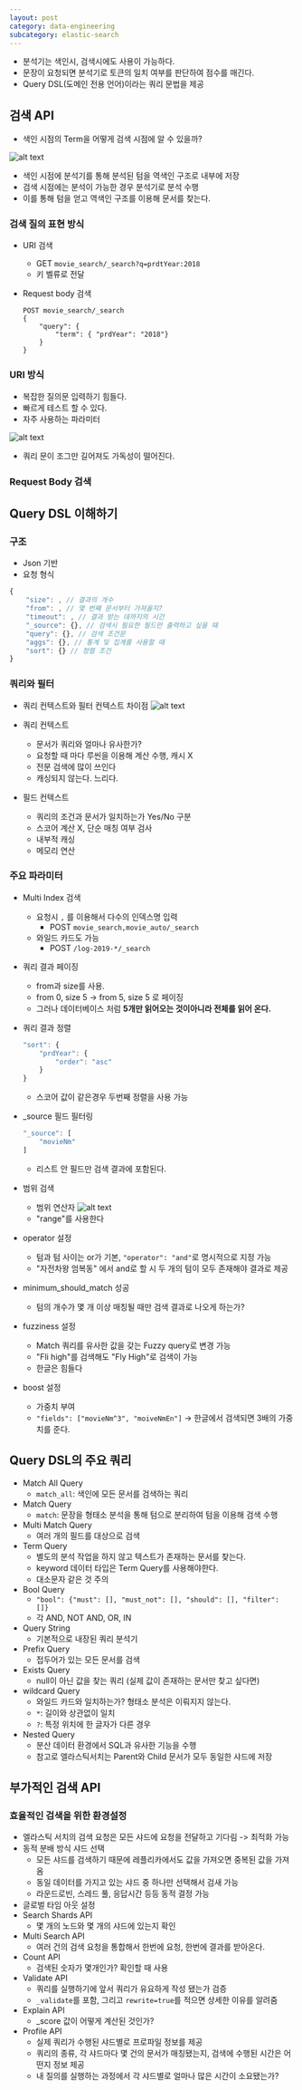 ```yaml
---
layout: post
category: data-engineering
subcategory: elastic-search
---
```


- 분석기는 색인시, 검색시에도 사용이 가능하다.
- 문장이 요청되면 분석기로 토큰의 일치 여부를 판단하여 점수를 매긴다.
- Query DSL(도메인 전용 언어)이라는 쿼리 문법을 제공

## 검색 API
- 색인 시점의 Term을 어떻게 검색 시점에 알 수 있을까?

![alt text](/assets/images/data-engineering/elastic-search/image/4/image.png)

- 색인 시점에 분석기를 통해 분석된 텀을 역색인 구조로 내부에 저장
- 검색 시점에는 분석이 가능한 경우 분석기로 분석 수행
- 이를 통해 텀을 얻고 역색인 구조를 이용해 문서를 찾는다.
### 검색 질의 표현 방식
- URI 검색
    - GET `movie_search/_search?q=prdtYear:2018`
    - 키 벨류로 전달
- Request body 검색

    ```
    POST movie_search/_search
    {
        "query": {
            "term": { "prdYear": "2018"}
        }
    }
    ```

### URI 방식
- 복잡한 질의문 입력하기 힘들다.
- 빠르게 테스트 할 수 있다.
- 자주 사용하는 파라미터

![alt text](/assets/images/data-engineering/elastic-search/image/4/image-1.png)

- 쿼리 문이 조그만 길어져도 가독성이 떨어진다.
### Request Body 검색
## Query DSL 이해하기
### 구조
- Json 기반
- 요청 형식

```javascript
{
    "size": , // 결과의 개수
    "from": , // 몇 번째 문서부터 가져올지?
    "timeout": , // 결과 받는 데까지의 시간
    "_source": {}, // 검색시 필요한 필드만 출력하고 싶을 때
    "query": {}, // 검색 조건문
    "aggs": {}, // 통계 및 집계를 사용할 때
    "sort": {} // 정렬 조건
}
```

### 쿼리와 필터
- 쿼리 컨텍스트와 필터 컨텍스트 차이점
![alt text](/assets/images/data-engineering/elastic-search/image/4/image-2.png)
- 쿼리 컨텍스트
    - 문서가 쿼리와 얼마나 유사한가?
    - 요청할 때 마다 루씬을 이용해 계산 수행, 캐시 X
    - 전문 검색에 많이 쓰인다
    - 캐싱되지 않는다. 느리다.

- 필드 컨텍스트
    - 쿼리의 조건과 문서가 일치하는가 Yes/No 구분
    - 스코어 계산 X, 단순 매칭 여부 검사
    - 내부적 캐싱
    - 메모리 연산

### 주요 파라미터
- Multi Index 검색
    - 요청시 `,` 를 이용해서 다수의 인덱스명 입력
        - POST `movie_search,movie_auto/_search`
    - 와일드 카드도 가능
        - POST `/log-2019-*/_search`
- 쿼리 결과 페이징
    - from과 size를 사용.
    - from 0, size 5 -> from 5, size 5 로 페이징
    - 그러나 데이터베이스 처럼 **5개만 읽어오는 것이아니라 전체를 읽어 온다.**
- 쿼리 결과 정렬

    ```javascript
    "sort": {
        "prdYear": {
            "order": "asc"
        }
    }
    ```

    - 스코어 값이 같은경우 두번째 정렬을 사용 가능
- _source 필드 필터링

    ```javascript
    "_source": [
        "movieNm"
    ]
    ```

    - 리스트 안 필드만 검색 결과에 포함된다.
- 범위 검색
    - 범위 연산자
    ![alt text](/assets/images/data-engineering/elastic-search/image/4/image-3.png)
    - "range"를 사용한다
- operator 설정
    - 텀과 텀 사이는 or가 기본, `"operator": "and"`로 명시적으로 지정 가능
    - "자전차왕 엄복동" 에서 and로 할 시 두 개의 텀이 모두 존재해야 결과로 제공
- minimum_should_match 성공
    - 텀의 개수가 몇 개 이상 매칭될 때만 검색 결과로 나오게 하는가?
- fuzziness 설정
    - Match 쿼리를 유사한 값을 갖는 Fuzzy query로 변경 가능
    - "Fli high"를 검색해도 "Fly High"로 검색이 가능
    - 한글은 힘들다
- boost 설정
    - 가중치 부여
    - `"fields": ["movieNm^3", "moiveNmEn"]` -> 한글에서 검색되면 3배의 가중치를 준다.

## Query DSL의 주요 쿼리
- Match All Query
    - `match_all`: 색인에 모든 문서를 검색하는 쿼리
- Match Query
    - `match`: 문장을 형태소 분석을 통해 텀으로 분리하여 텀을 이용해 검색 수행
- Multi Match Query
    - 여러 개의 필드를 대상으로 검색
- Term Query
    - 별도의 분석 작업을 하지 않고 텍스트가 존재하는 문서를 찾는다.
    - keyword 데이터 타입은 Term Query를 사용해야한다.
    - 대소문자 같은 것 주의
- Bool Query
    - `"bool": {"must": [], "must_not": [], "should": [], "filter": []}`
    - 각 AND, NOT AND, OR, IN
- Query String
    - 기본적으로 내장된 쿼리 분석기
- Prefix Query
    - 접두어가 있는 모든 문서를 검색
- Exists Query
    - null이 아닌 값을 찾는 쿼리 (실제 값이 존재하는 문서만 찾고 싶다면)
- wildcard Query
    - 와일드 카드와 일치하는가? 형태소 분석은 이뤄지지 않는다.
    - `*`: 길이와 상관없이 일치
    - `?`: 특정 위치에 한 글자가 다른 경우
- Nested Query
    - 분산 데이터 환경에서 SQL과 유사한 기능을 수행
    - 참고로 엘라스틱서치는 Parent와 Child 문서가 모두 동일한 샤드에 저장
## 부가적인 검색 API
### 효율적인 검색을 위한 환경설정
- 엘라스틱 서치의 검색 요청은 모든 샤드에 요청을 전달하고 기다림 -> 최적화 가능
- 동적 분배 방식 샤드 선택
    - 모든 샤드를 검색하기 때문에 레플리카에서도 값을 가져오면 중복된 값을 가져옴
    - 동일 데이터를 가지고 있는 샤드 중 하나만 선택해서 검새 가능
    - 라운드로빈, 스레드 풀, 응답시간 등등 동적 결정 가능
- 글로벌 타임 아웃 설정
- Search Shards API
    - 몇 개의 노드와 몇 개의 샤드에 있는지 확인
- Multi Search API
    - 여러 건의 검색 요청을 통합해서 한번에 요청, 한번에 결과를 받아온다.
- Count API
    - 검색된 숫자가 몇개인가? 확인할 때 사용
- Validate API
    - 쿼리를 실행하기에 앞서 쿼리가 유요하게 작성 됐는가 검증
    - `_validate`를 포함, 그리고 `rewrite=true`를 적으면 상세한 이유를 알려줌
- Explain API
    - _score 값이 어떻게 계산된 것인가?
- Profile API
    - 실제 쿼리가 수행된 샤드별로 프로파일 정보를 제공
    - 쿼리의 종류, 각 샤드마다 몇 건의 문서가 매칭됐는지, 검색에 수행된 시간은 어떤지 정보 제공
    - 내 질의를 실행하는 과정에서 각 샤드별로 얼마나 많은 시간이 소요됐는가?